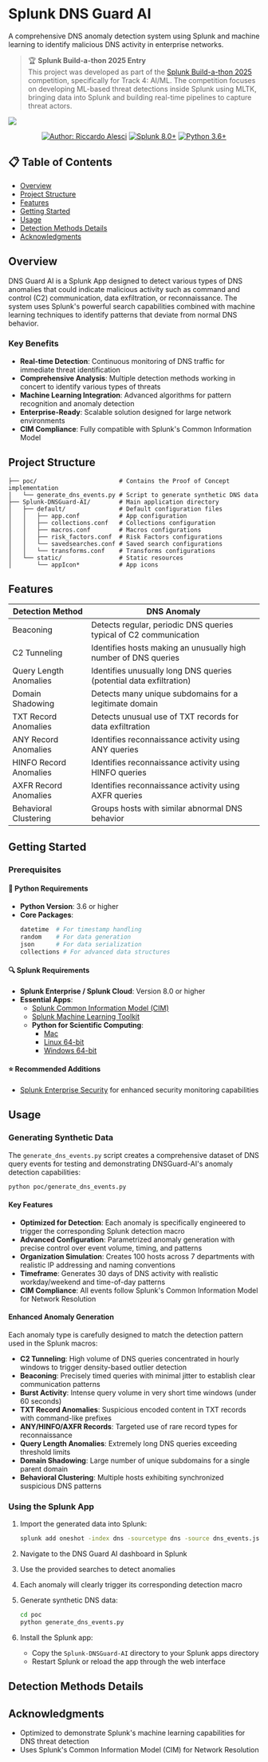 # Splunk DNS Guard AI
A comprehensive DNS anomaly detection system using Splunk and machine learning to identify malicious DNS activity in enterprise networks.

> 🏆 **Splunk Build-a-thon 2025 Entry**  
> This project was developed as part of the [Splunk Build-a-thon 2025](https://www.hackerearth.com/challenges/hackathon/splunk-build-a-thon/#themes) competition, specifically for Track 4: AI/ML. The competition focuses on developing ML-based threat detections inside Splunk using MLTK, bringing data into Splunk and building real-time pipelines to capture threat actors.

![](imgs/banner.gif)

<p align="center">
  <a href="#"><img src="https://img.shields.io/badge/Author-Riccardo%20Alesci-blue.svg" alt="Author: Riccardo Alesci"/></a>
  <a href="#"><img src="https://img.shields.io/badge/Splunk-8.0%2B-green.svg" alt="Splunk 8.0+"/></a>
  <a href="#"><img src="https://img.shields.io/badge/Python-3.6%2B-blue.svg" alt="Python 3.6+"/></a>
</p>

## 📋 Table of Contents
- [Overview](#overview)
- [Project Structure](#project-structure)
- [Features](#features)
- [Getting Started](#getting-started)
- [Usage](#usage)
- [Detection Methods Details](#detection-methods-details)
- [Acknowledgments](#acknowledgments)

## Overview

DNS Guard AI is a Splunk App designed to detect various types of DNS anomalies that could indicate malicious activity such as command and control (C2) communication, data exfiltration, or reconnaissance. The system uses Splunk's powerful search capabilities combined with machine learning techniques to identify patterns that deviate from normal DNS behavior.

### Key Benefits
- **Real-time Detection**: Continuous monitoring of DNS traffic for immediate threat identification
- **Comprehensive Analysis**: Multiple detection methods working in concert to identify various types of threats
- **Machine Learning Integration**: Advanced algorithms for pattern recognition and anomaly detection
- **Enterprise-Ready**: Scalable solution designed for large network environments
- **CIM Compliance**: Fully compatible with Splunk's Common Information Model

## Project Structure

```
├── poc/                       # Contains the Proof of Concept implementation
│   └── generate_dns_events.py # Script to generate synthetic DNS data
├── Splunk-DNSGuard-AI/        # Main application directory
│   ├── default/               # Default configuration files
│   │   ├── app.conf           # App configuration
│   │   ├── collections.conf   # Collections configuration
│   │   ├── macros.conf        # Macros configurations
│   │   ├── risk_factors.conf  # Risk Factors configurations
│   │   └── savedsearches.conf # Saved search configurations
│   │   └── transforms.conf    # Transforms configurations
│   └── static/                # Static resources
│       └── appIcon*           # App icons
```

## Features

| Detection Method                  | DNS Anomaly                             
|-----------------------------------|-----------------------------------------
| Beaconing                         | Detects regular, periodic DNS queries typical of C2 communication
| C2 Tunneling                      | Identifies hosts making an unusually high number of DNS queries         
| Query Length Anomalies            | Identifies unusually long DNS queries (potential data exfiltration)  
| Domain Shadowing                  | Detects many unique subdomains for a legitimate domain  
| TXT Record Anomalies              | Detects unusual use of TXT records for data exfiltration               
| ANY Record Anomalies              | Identifies reconnaissance activity using ANY queries               
| HINFO Record Anomalies            | Identifies reconnaissance activity using HINFO queries              
| AXFR Record Anomalies             | Identifies reconnaissance activity using AXFR queries                
| Behavioral Clustering             | Groups hosts with similar abnormal DNS behavior              


## Getting Started

### Prerequisites

#### 🐍 Python Requirements
- **Python Version**: 3.6 or higher
- **Core Packages**:
  ```bash
  datetime  # For timestamp handling
  random    # For data generation
  json      # For data serialization
  collections # For advanced data structures
  ```

#### 🔍 Splunk Requirements
- **Splunk Enterprise / Splunk Cloud**: Version 8.0 or higher
- **Essential Apps**:
  - [Splunk Common Information Model (CIM)](https://splunkbase.splunk.com/app/1621)
  - [Splunk Machine Learning Toolkit](https://splunkbase.splunk.com/app/2890)
  - **Python for Scientific Computing**:
    - [Mac](https://splunkbase.splunk.com/app/2881/)
    - [Linux 64-bit](https://splunkbase.splunk.com/app/2882/)
    - [Windows 64-bit](https://splunkbase.splunk.com/app/2883/)

#### ⭐ Recommended Additions
- [Splunk Enterprise Security](https://splunkbase.splunk.com/app/263) for enhanced security monitoring capabilities


## Usage

### Generating Synthetic Data

The `generate_dns_events.py` script creates a comprehensive dataset of DNS query events for testing and demonstrating DNSGuard-AI's anomaly detection capabilities:

```bash
python poc/generate_dns_events.py
```

#### Key Features

- **Optimized for Detection**: Each anomaly is specifically engineered to trigger the corresponding Splunk detection macro
- **Advanced Configuration**: Parametrized anomaly generation with precise control over event volume, timing, and patterns
- **Organization Simulation**: Creates 100 hosts across 7 departments with realistic IP addressing and naming conventions
- **Timeframe**: Generates 30 days of DNS activity with realistic workday/weekend and time-of-day patterns
- **CIM Compliance**: All events follow Splunk's Common Information Model for Network Resolution

#### Enhanced Anomaly Generation

Each anomaly type is carefully designed to match the detection pattern used in the Splunk macros:

- **C2 Tunneling**: High volume of DNS queries concentrated in hourly windows to trigger density-based outlier detection
- **Beaconing**: Precisely timed queries with minimal jitter to establish clear communication patterns
- **Burst Activity**: Intense query volume in very short time windows (under 60 seconds)
- **TXT Record Anomalies**: Suspicious encoded content in TXT records with command-like prefixes
- **ANY/HINFO/AXFR Records**: Targeted use of rare record types for reconnaissance
- **Query Length Anomalies**: Extremely long DNS queries exceeding threshold limits
- **Domain Shadowing**: Large number of unique subdomains for a single parent domain
- **Behavioral Clustering**: Multiple hosts exhibiting synchronized suspicious DNS patterns

### Using the Splunk App

1. Import the generated data into Splunk:
   ```bash
   splunk add oneshot -index dns -sourcetype dns -source dns_events.json
   ```

2. Navigate to the DNS Guard AI dashboard in Splunk
3. Use the provided searches to detect anomalies
4. Each anomaly will clearly trigger its corresponding detection macro


5. Generate synthetic DNS data:
   ```bash
   cd poc
   python generate_dns_events.py
   ```

6. Install the Splunk app:
   - Copy the `Splunk-DNSGuard-AI` directory to your Splunk apps directory
   - Restart Splunk or reload the app through the web interface

## Detection Methods Details

## Acknowledgments

- Optimized to demonstrate Splunk's machine learning capabilities for DNS threat detection
- Uses Splunk's Common Information Model (CIM) for Network Resolution